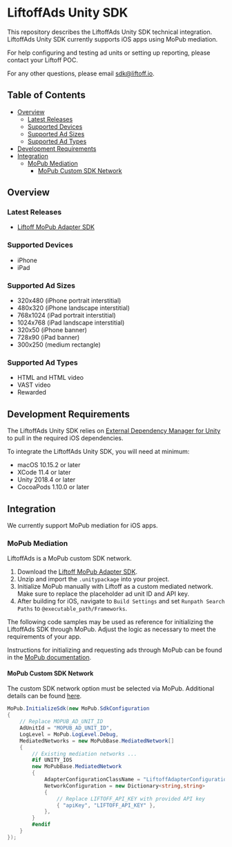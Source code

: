 # LiftoffAds Unity SDK

This repository describes the LiftoffAds Unity SDK technical integration.
LiftoffAds Unity SDK currently supports iOS apps using MoPub mediation.

For help configuring and testing ad units or setting up reporting, please
contact your Liftoff POC.

For any other questions, please email sdk@liftoff.io.

## Table of Contents

- [Overview](#overview)
  - [Latest Releases](#latest-releases)
  - [Supported Devices](#supported-devices)
  - [Supported Ad Sizes](#supported-ad-sizes)
  - [Supported Ad Types](#supported-ad-types)
- [Development Requirements](#development-requirements)
- [Integration](#integration)
  - [MoPub Mediation](#mopub-mediation)
    - [MoPub Custom SDK Network](#mopub-custom-sdk-network)

## Overview

### Latest Releases

- [Liftoff MoPub Adapter SDK][latest-mopub]

### Supported Devices

- iPhone
- iPad

### Supported Ad Sizes

- 320x480 (iPhone portrait interstitial)
- 480x320 (iPhone landscape interstitial)
- 768x1024 (iPad portrait interstitial)
- 1024x768 (iPad landscape interstitial)
- 320x50 (iPhone banner)
- 728x90 (iPad banner)
- 300x250 (medium rectangle)

### Supported Ad Types

- HTML and HTML video
- VAST video
- Rewarded

## Development Requirements

The LiftoffAds Unity SDK relies on [External Dependency Manager for Unity](https://github.com/googlesamples/unity-jar-resolver)
to pull in the required iOS dependencies.

To integrate the LiftoffAds Unity SDK, you will need at minimum:

- macOS 10.15.2 or later
- XCode 11.4 or later
- Unity 2018.4 or later
- CocoaPods 1.10.0 or later

## Integration

We currently support MoPub mediation for iOS apps.

### MoPub Mediation

LiftoffAds is a MoPub custom SDK network.

1. Download the [Liftoff MoPub Adapter SDK][latest-mopub].
2. Unzip and import the `.unitypackage` into your project.
3. Initialize MoPub manually with Liftoff as a custom mediated network.
   Make sure to replace the placeholder ad unit ID and API key.
4. After building for iOS, navigate to `Build Settings` and set `Runpath Search
   Paths` to `@executable_path/Frameworks`.

The following code samples may be used as reference for initializing the
LiftoffAds SDK through MoPub. Adjust the logic as necessary to meet the
requirements of your app.

Instructions for initializing and requesting ads through MoPub can be found in the
[MoPub documentation](https://developers.mopub.com/publishers/unity/integrate/).

#### MoPub Custom SDK Network

The custom SDK network option must be selected via MoPub. Additional details
can be found [here](https://github.com/liftoffio/LiftoffAds-iOS#creating-a-mopub-custom-sdk-network).

```csharp
MoPub.InitializeSdk(new MoPub.SdkConfiguration
{
    // Replace MOPUB_AD_UNIT_ID
    AdUnitId = "MOPUB_AD_UNIT_ID",
    LogLevel = MoPub.LogLevel.Debug,
    MediatedNetworks = new MoPubBase.MediatedNetwork[]
    {
        // Existing mediation networks ...
        #if UNITY_IOS
        new MoPubBase.MediatedNetwork
        {
            AdapterConfigurationClassName = "LiftoffAdapterConfiguration",
            NetworkConfiguration = new Dictionary<string,string>
            {
                // Replace LIFTOFF_API_KEY with provided API key
                { "apiKey", "LIFTOFF_API_KEY" },
            },
        }
        #endif
    }
});
```

[latest-mopub]: https://github.com/liftoffio/LiftoffAds-Unity/releases/download/mopub-v1.0.0/LiftoffMoPubAdapter-v1.0.0.zip
